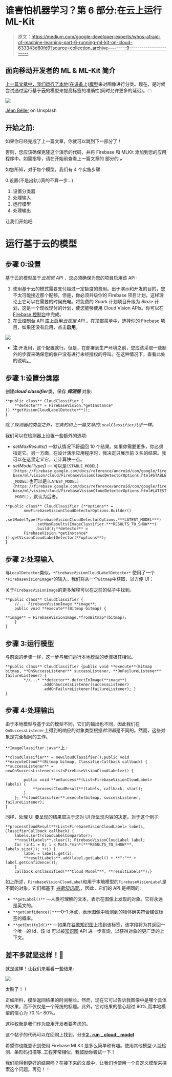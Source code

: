 # 谁害怕机器学习？第 6 部分:在云上运行 ML-Kit

> 原文：<https://medium.com/google-developer-experts/whos-afraid-of-machine-learning-part-6-running-ml-kit-on-cloud-633343d80fd9?source=collection_archive---------9----------------------->

## 面向移动开发者的 ML & ML-Kit 简介

[上一篇文章中，我们运行了本地(在设备上)模型](/@britt.barak/whos-afraid-of-machine-learning-part-5-running-ml-kit-on-device-394b6c19f00f)来对图像进行分类。现在，是时候尝试通过运行基于**云**的模型来提高标签的准确性(同时允许更多的延迟)。☁

![](img/ca1146d4efefb5698432933a177cd92b.png)

[Jéan Béller](https://unsplash.com/@jeanbeller) on Unsplash

## 开始之前:

如果你已经完成了上一篇文章，你就可以跳到下一部分了！

否则，您应该确保克隆这个演示的代码，并将 Firebase 和 MLKit 添加到您的应用程序中。如需指导，请在开始前查看上一篇文章的 部分的 ***。***

如您所知，对于每个模型，我们有 4 个实施步骤:

0.设置(不是出轨:)真的不算一步…)

1.  设置分类器
2.  处理输入
3.  运行模型
4.  处理输出

让我们开始吧:

# 运行基于云的模型

## 步骤 0:设置

基于云的模型属于*云视觉 API* ，您必须确保为您的项目启用该 API:

1.  使用基于云的模式需要支付超过一定额度的费用。出于演示和开发的目的，您不太可能接近那个配额。但是，你必须升级你的 Firebase 项目计划，这样理论上它可以在需要的时候充电。将免费的 *Spark* 计划项目升级为 *Blaze* 计划，这是一个现收现付的计划，使您能够使用 Cloud Vision APIs。你可以在 [Firebase 控制台](https://console.firebase.google.com/)中完成。
2.  在[云控制台 API 库](https://console.cloud.google.com/apis/library/vision.googleapis.com/)上启用*云视觉 API* 。在顶部菜单中，选择你的 Firebase 项目，如果还没有启用，点击**启用**。

![](img/5a0aae59fc052af614873476aab441a4.png)

*   **注**:开发用，这个配置就行。但是，在部署到生产环境之前，您应该采取一些额外的步骤来确保您的帐户没有进行未经授权的呼叫。在这种情况下，查看此处的说明[。](https://firebase.google.com/docs/ml-kit/android/secure-api-key)

## 步骤 1:设置分类器

创建***cloud classifier***类，保存 ***探测器*** 对象:

```
**public class** CloudClassifier {
    **detector** = FirebaseVision.*getInstance*().**getVisionCloudLabelDetector**();
}
```

除了*探测器的类型之外，它真的和上一篇文章的`LocalClassifier`几乎一样。*

我们可以在检测器上设置一些额外的选项:

*   *setMaxResults()* —默认情况下将返回 10 个结果。如果你需要更多，你必须指定它。另一方面，在设计演示应用程序时，我决定只展示前 3 名的结果。我可以在这里定义它，让计算快一点。
*   *setModelType() —* 可以是`[STABLE_MODEL](https://firebase.google.com/docs/reference/android/com/google/firebase/ml/vision/cloud/FirebaseVisionCloudDetectorOptions.html#STABLE_MODEL)`也可以是`[LATEST_MODEL](https://firebase.google.com/docs/reference/android/com/google/firebase/ml/vision/cloud/FirebaseVisionCloudDetectorOptions.html#LATEST_MODEL)`，默认为后者。

```
**public class** CloudClassifier {**options** =
        newFirebaseVisionCloudDetectorOptions.Builder()
             .setModelType(FirebaseVisionCloudDetectorOptions.***LATEST_MODEL***)
             .setMaxResults(ImageClassifier.***RESULTS_TO_SHOW***)
             .build();**detector** =
        FirebaseVision.*getInstance*().getVisionCloudLabelDetector(**options**);
}
```

## 步骤 2:处理输入

与`LocalDetector`类似，`*FirebaseVisionCloudLabelDetector*` 使用了一个`*FirebaseVisionImage*`的输入，我们将从一个`Bitmap`中获取，以方便 UI；

关于`FirebaseVisionImage`的更多解释可以在之前的帖子中找到。

```
**public class** CloudClassifier {
    //... FirebaseVisionImage **image**;
    public void **execute**(Bitmap bitmap) {

**image** = FirebaseVisionImage.*fromBitmap*(bitmap);
    }
}
```

## 步骤 3:运行模型

与前面的步骤一样，这一步与我们运行本地模型的步骤极其相似。

```
**public class** CloudClassifier {public void **execute**(Bitmap bitmap, **OnSuccessListener** successListener, **OnFailureListener** failureListener) {
        *//...* **detector**.detectInImage(**image**)
                .addOnSuccessListener(successListener)
                .addOnFailureListener(failureListener); }
}
```

## 步骤 4:处理输出

由于本地模型与基于云的模型不同，它们的输出也不同，因此我们在`OnSuccessListener`上得到的响应的对象类型根据*检测器*是不同的。然而，这些对象是完全相同的工作。

`**ImageClassifier.java**`上 *:*

```
**cloudClassifier** = newCloudClassifier();public void **executeCloud**(Bitmap bitmap, ClassifierCallback callback) { **successListener** = newOnSuccessListener<List<FirebaseVisionCloudLabel>>() {

        public void **onSuccess**(List<FirebaseVisionCloudLabel> labels) {
            **processCloudResult**(labels, callback, start);
        }
    }; **cloudClassifier**.execute(bitmap, successListener, failureListener);
}
```

同样，处理 UI 要呈现的结果取决于您对 UI 所呈现内容的决定。对于这个例子:

```
**processCloudResult**(List<FirebaseVisionCloudLabel> labels, ClassifierCallback callback) {
    labels.sort(cloudLabelComparator);    
    **resultLabels**.clear(); FirebaseVisionCloudLabel label;
    for (inti = 0; i < Math.*min*(***RESULTS_TO_SHOW***, labels.size()); ++i) {
        label = labels.get(i);
        **resultLabels**.add(label.getLabel() + **":"** + label.getConfidence());
    }
    callback.onClassified(**"Cloud Model"**, **resultLabels**);}
```

如上所述，`FirebaseVisionCloudLabel`和用于本地模型的`FirebaseVisionLabel`是不同的对象。它们都基于 [*谷歌知识图*、](https://developers.google.com/knowledge-graph/)，因此，它们的 API 是相同的:

*   `**getLabel()**` —人类可理解的文本，表示在图像上发现的对象。它将永远是英文的。
*   `**getConfidence()**`—0–1 浮点，表示图像中检测到的物体确实符合建议标签的概率。
*   `**getEntityId()**` —如果在[谷歌知识图](https://developers.google.com/knowledge-graph/)上找到该标签，该字段将为其返回一个唯一的 Id，该 Id 可以被[知识图](https://developers.google.com/knowledge-graph/) API 进一步查询，以获得对象的更广泛的上下文。

## 差不多就是这样！🎉

就是这样！让我们来看看一些结果:

![](img/80ca03ce90a1463789dd48a51e23d2ad.png)

太酷了！！

正如所料，模型返回结果的时间稍长。然而，现在它可以告诉我图像中是哪个具体的水果，而不仅仅是一个笼统的标题。此外，它对结果的信心超过 90%,而本地模型的信心为 70 %- 80%。

这种权衡是我们作为应用开发者要考虑的。

这个帖子的代码可以在回购上找到，分支[**2 . run _ cloud _ model**](https://github.com/brittBarak/MLKitDemo/tree/2.run_cloud_model)

希望你也能意识到使用 Firebase MLKit 是多么简单和有趣。使用其他模型:人脸检测、条形码扫描等..工程非常相似，我鼓励你尝试一下！

我们能得到更好的结果吗？在接下来的文章中，让我们也使用一个自定义模型来探索这个问题。再见！！